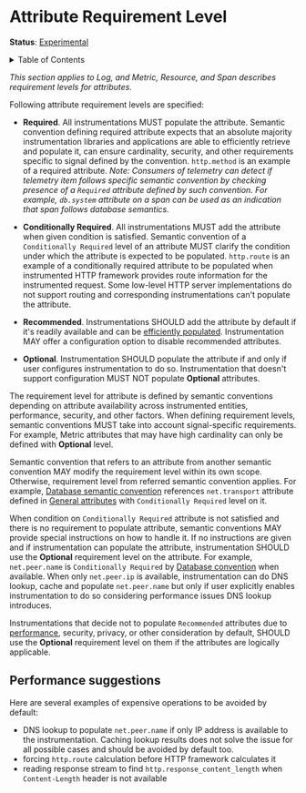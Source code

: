 # Attribute Requirement Level

**Status**: [Experimental](../document-status.md)

<details>
<summary>Table of Contents</summary>

<!-- toc -->

- [Performance suggestions](#performance-suggestions)

<!-- tocstop -->

</details>

_This section applies to Log, and Metric, Resource, and Span describes requirement levels for attributes._

Following attribute requirement levels are specified:

- **Required**. All instrumentations MUST populate the attribute. Semantic convention defining required attribute expects that an absolute majority instrumentation libraries and applications are able to efficiently retrieve and populate it, can ensure cardinality, security, and other requirements specific to signal defined by the convention. `http.method` is an example of a required attribute.
_Note: Consumers of telemetry can detect if telemetry item follows specific semantic convention by checking presence of a `Required` attribute defined by such convention. For example, `db.system` attribute on a span can be used as an indication that span follows database semantics._

- **Conditionally Required**. All instrumentations MUST add the attribute when given condition is satisfied. Semantic convention of a `Conditionally Required` level of an attribute MUST clarify the condition under which the attribute is expected to be populated.
`http.route` is an example of a conditionally required attribute to be populated when instrumented HTTP framework provides route information for the instrumented request. Some low-level HTTP server implementations do not support routing and corresponding instrumentations can't populate the attribute.

- **Recommended**. Instrumentations SHOULD add the attribute by default if it's readily available and can be [efficiently populated](#performance-suggestions). Instrumentation MAY offer a configuration option to disable recommended attributes.

- **Optional**. Instrumentation SHOULD populate the attribute if and only if user configures instrumentation to do so. Instrumentation that doesn't support configuration MUST NOT populate **Optional** attributes.

The requirement level for attribute is defined by semantic conventions depending on attribute availability across instrumented entities, performance, security, and other factors. When defining requirement levels, semantic conventions MUST take into account signal-specific requirements. For example, Metric attributes that may have high cardinality can only be defined with **Optional** level.

Semantic convention that refers to an attribute from another semantic convention MAY modify the requirement level within its own scope. Otherwise, requirement level from referred semantic convention applies.
For example, [Database semantic convention](../trace/semantic_conventions/database.md) references `net.transport` attribute defined in [General attributes](../trace/semantic_conventions/span-general.md) with `Conditionally Required` level on it.

When condition on `Conditionally Required` attribute is not satisfied and there is no requirement to populate attribute, semantic conventions MAY provide special instructions on how to handle it. If no instructions are given and if instrumentation can populate the attribute, instrumentation SHOULD use the **Optional** requirement level on the attribute.
For example, `net.peer.name` is `Conditionally Required` by [Database convention](../trace/semantic_conventions/database.md) when available. When only `net.peer.ip` is available,  instrumentation can do DNS lookup, cache and populate `net.peer.name` but only if user explicitly enables instrumentation to do so considering performance issues DNS lookup introduces.

Instrumentations that decide not to populate `Recommended` attributes due to [performance](#performance-suggestions), security, privacy, or other consideration by default, SHOULD use the **Optional** requirement level on them if the attributes are logically applicable.

## Performance suggestions

Here are several examples of expensive operations to be avoided by default:

- DNS lookup to populate `net.peer.name` if only IP address is available to the instrumentation. Caching lookup results does not solve the issue for all possible cases and should be avoided by default too.
- forcing `http.route` calculation before HTTP framework calculates it
- reading response stream to find `http.response_content_length` when `Content-Length` header is not available
